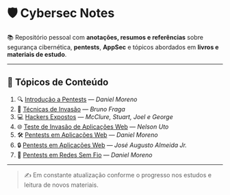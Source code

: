 # 🛡️ Cybersec Notes

📚 Repositório pessoal com **anotações, resumos e referências** sobre segurança cibernética, **pentests**, **AppSec** e tópicos abordados em **livros e materiais de estudo**.

---

## 📌 Tópicos de Conteúdo

1. 🔍 [Introdução a Pentests](https://github.com/gustavogss/cybersec-notes/tree/main/Introducao_a_pentests) — *Daniel Moreno*  
2. 🧠 [Técnicas de Invasão](https://github.com/gustavogss/cybersec-notes/tree/main/Tecnicas_de_invasao) — *Bruno Fraga*  
3. 💻 [Hackers Expostos](https://github.com/gustavogss/cybersec-notes/tree/main/Hackers%20_expostos) — *McClure, Stuart, Joel e George*  
4. 🌐 [Teste de Invasão de Aplicações Web](#) — *Nelson Uto*  
5. 🛠️ [Pentests em Aplicações Web](https://github.com/gustavogss/cybersec-notes/tree/main/Pentests_em_aplicacoes_web_DM) — *Daniel Moreno*  
6. 🔒 [Pentests em Aplicações Web](https://github.com/gustavogss/cybersec-notes/tree/main/Pentests_em_aplicacoes_web_JA) — *José Augusto Almeida Jr.*  
7. 📡 [Pentests em Redes Sem Fio](https://github.com/gustavogss/cybersec-notes/tree/main/Pentests_em_eedes_sem_fio) — *Daniel Moreno*

---

> ✍️ Em constante atualização conforme o progresso nos estudos e leitura de novos materiais.
